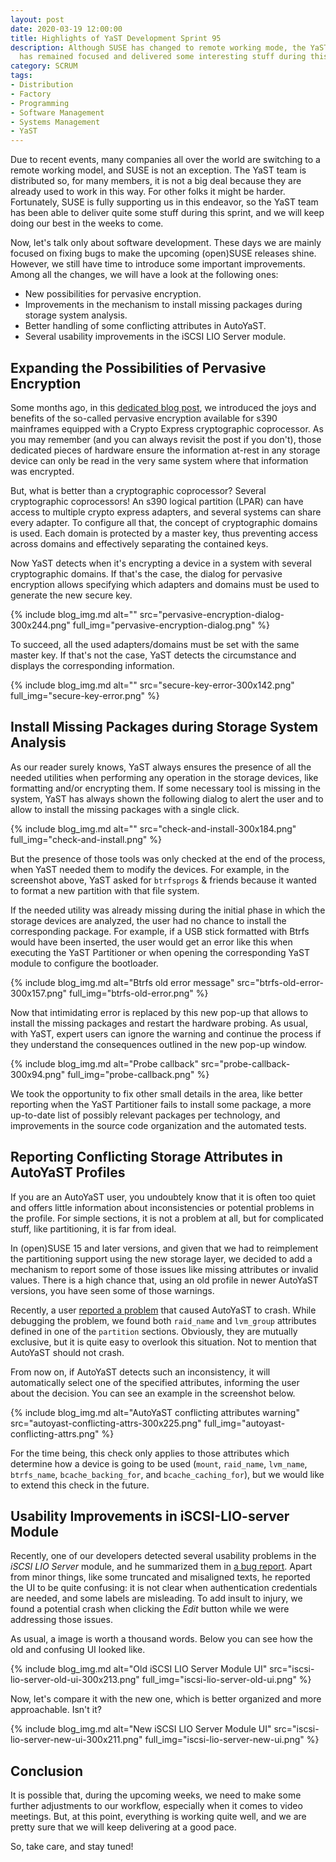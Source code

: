 ```yaml
---
layout: post
date: 2020-03-19 12:00:00
title: Highlights of YaST Development Sprint 95
description: Although SUSE has changed to remote working mode, the YaST team
  has remained focused and delivered some interesting stuff during this sprint.
category: SCRUM
tags:
- Distribution
- Factory
- Programming
- Software Management
- Systems Management
- YaST
---
```


Due to recent events, many companies all over the world are switching to a
remote working model, and SUSE is not an exception. The YaST team is distributed
so, for many members, it is not a big deal because they are already used to work
in this way. For other folks it might be harder. Fortunately, SUSE is fully
supporting us in this endeavor, so the YaST team has been able to deliver quite
some stuff during this sprint, and we will keep doing our best in the weeks to
come.

Now, let's talk only about software development. These days we are mainly
focused on fixing bugs to make the upcoming (open)SUSE releases shine. However,
we still have time to introduce some important improvements. Among all the
changes, we will have a look at the following ones:

* New possibilities for pervasive encryption.
* Improvements in the mechanism to install missing packages during storage
  system analysis.
* Better handling of some conflicting attributes in AutoYaST.
* Several usability improvements in the iSCSI LIO Server module.

## Expanding the Possibilities of Pervasive Encryption

Some months ago, in this [dedicated blog post][adv-enc-blog], we
introduced the joys and benefits of the so-called pervasive encryption available
for s390 mainframes equipped with a Crypto Express cryptographic coprocessor. As
you may remember (and you can always revisit the post if you don't), those
dedicated pieces of hardware ensure the information at-rest in any storage
device can only be read in the very same system where that information was
encrypted.

But, what is better than a cryptographic coprocessor? Several cryptographic
coprocessors! An s390 logical partition (LPAR) can have access to multiple
crypto express adapters, and several systems can share every adapter. To
configure all that, the concept of cryptographic domains is used. Each domain is
protected by a master key, thus preventing access across domains and effectively
separating the contained keys.

Now YaST detects when it's encrypting a device in a system with several
cryptographic domains. If that's the case, the dialog for pervasive encryption
allows specifying which adapters and domains must be used to generate the new
secure key.

{% include blog_img.md alt=""
src="pervasive-encryption-dialog-300x244.png" full_img="pervasive-encryption-dialog.png" %}

To succeed, all the used adapters/domains must be set with the same master key.
If that's not the case, YaST detects the circumstance and displays the
corresponding information.

{% include blog_img.md alt=""
src="secure-key-error-300x142.png" full_img="secure-key-error.png" %}

[adv-enc-blog]: https://lizards.opensuse.org/2019/10/09/advanced-encryption-yast

## Install Missing Packages during Storage System Analysis

As our reader surely knows, YaST always ensures the presence of all the needed
utilities when performing any operation in the storage devices, like formatting
and/or encrypting them. If some necessary tool is missing in the system, YaST
has always shown the following dialog to alert the user and to allow to install
the missing packages with a single click.

{% include blog_img.md alt=""
src="check-and-install-300x184.png" full_img="check-and-install.png" %}

But the presence of those tools was only checked at the end of the process, when
YaST needed them to modify the devices. For example, in the screenshot above,
YaST asked for `btrfsprogs` & friends because it wanted to format a new
partition with that file system.

If the needed utility was already missing during the initial phase in which the
storage devices are analyzed, the user had no chance to install the
corresponding package. For example, if a USB stick formatted with Btrfs would
have been inserted, the user would get an error like this when executing the
YaST Partitioner or when opening the corresponding YaST module to configure the
bootloader.

{% include blog_img.md alt="Btrfs old error message"
src="btrfs-old-error-300x157.png" full_img="btrfs-old-error.png" %}

Now that intimidating error is replaced by this new pop-up that allows to
install the missing packages and restart the hardware probing. As usual, with
YaST, expert users can ignore the warning and continue the process if they
understand the consequences outlined in the new pop-up window.

{% include blog_img.md alt="Probe callback"
src="probe-callback-300x94.png" full_img="probe-callback.png" %}

We took the opportunity to fix other small details in the area, like better
reporting when the YaST Partitioner fails to install some package, a more
up-to-date list of possibly relevant packages per technology, and improvements
in the source code organization and the automated tests.

## Reporting Conflicting Storage Attributes in AutoYaST Profiles

If you are an AutoYaST user, you undoubtely know that it is often too quiet and
offers little information about inconsistencies or potential problems in the
profile. For simple sections, it is not a problem at all, but for complicated
stuff, like partitioning, it is far from ideal.

In (open)SUSE 15 and later versions, and given that we had to reimplement the
partitioning support using the new storage layer, we decided to add a mechanism
to report some of those issues like missing attributes or invalid values. There
is a high chance that, using an old profile in newer AutoYaST versions, you have
seen some of those warnings.

Recently, a user [reported a problem][bsc#1165907] that caused AutoYaST to
crash. While debugging the problem, we found both `raid_name` and `lvm_group`
attributes defined in one of the `partition` sections. Obviously, they are
mutually exclusive, but it is quite easy to overlook this situation. Not to
mention that AutoYaST should not crash.

From now on, if AutoYaST detects such an inconsistency, it will automatically select
one of the specified attributes, informing the user about the decision. You can
see an example in the screenshot below.

{% include blog_img.md alt="AutoYaST conflicting attributes warning"
src="autoyast-conflicting-attrs-300x225.png"
full_img="autoyast-conflicting-attrs.png" %}

For the time being, this check only applies to those attributes which determine
how a device is going to be used (`mount`, `raid_name`, `lvm_name`,
`btrfs_name`, `bcache_backing_for`, and `bcache_caching_for`), but we would like
to extend this check in the future.

[bsc#1165907]: https://bugzilla.suse.com/show_bug.cgi?id=1165907

## Usability Improvements in iSCSI-LIO-server Module

Recently, one of our developers detected several usability problems in the
*iSCSI LIO Server* module, and he summarized them in [a bug
report][bsc#1127505]. Apart from minor things, like some truncated and
misaligned texts, he reported the UI to be quite confusing: it is not clear when
authentication credentials are needed, and some labels are misleading. To add
insult to injury, we found a potential crash when clicking the *Edit* button
while we were addressing those issues.

As usual, a image is worth a thousand words. Below you can see how the old
and confusing UI looked like.

{% include blog_img.md alt="Old iSCSI LIO Server Module UI"
src="iscsi-lio-server-old-ui-300x213.png" full_img="iscsi-lio-server-old-ui.png" %}

Now, let's compare it with the new one, which is better organized and more
approachable. Isn't it?

{% include blog_img.md alt="New iSCSI LIO Server Module UI"
src="iscsi-lio-server-new-ui-300x211.png" full_img="iscsi-lio-server-new-ui.png" %}

[bsc#1127505]: https://bugzilla.suse.com/show_bug.cgi?id=1127505

## Conclusion

It is possible that, during the upcoming weeks, we need to make some further
adjustments to our workflow, especially when it comes to video meetings. But, at
this point, everything is working quite well, and we are pretty sure that we
will keep delivering at a good pace.

So, take care, and stay tuned!


